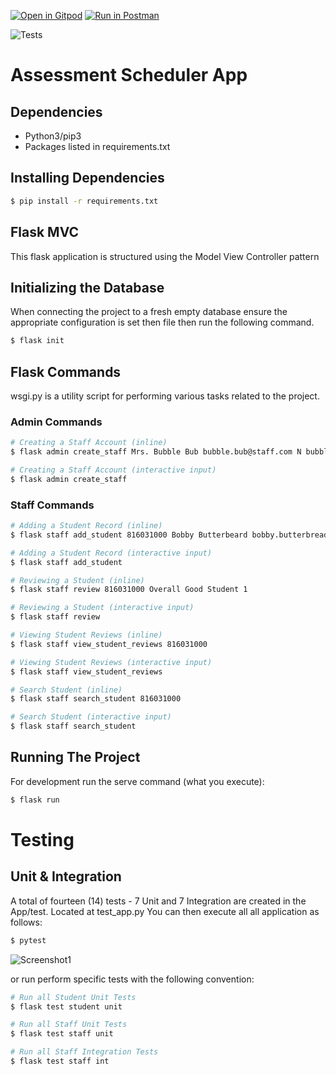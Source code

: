 [![Open in Gitpod](https://gitpod.io/button/open-in-gitpod.svg)](https://gitpod.io/#https://github.com/JaleneA/SCT-JaleneA)
[![Run in Postman](https://run.pstmn.io/button.svg)](https://documenter.getpostman.com/view/33150663/2sAXxWYUFw)

![Tests](https://github.com/uwidcit/flaskmvc/actions/workflows/dev.yml/badge.svg)

# Assessment Scheduler App

## Dependencies
* Python3/pip3
* Packages listed in requirements.txt


## Installing Dependencies
```bash
$ pip install -r requirements.txt
```


## Flask MVC
This flask application is structured using the Model View Controller pattern


## Initializing the Database
When connecting the project to a fresh empty database ensure the appropriate configuration is set then file then run the following command.


```bash
$ flask init
```


## Flask Commands
wsgi.py is a utility script for performing various tasks related to the project.


### Admin Commands
```bash
# Creating a Staff Account (inline)
$ flask admin create_staff Mrs. Bubble Bub bubble.bub@staff.com N bubblepass 1
```

```bash
# Creating a Staff Account (interactive input)
$ flask admin create_staff 
```

### Staff Commands
```bash
# Adding a Student Record (inline)
$ flask staff add_student 816031000 Bobby Butterbeard bobby.butterbread@mail.com
```

```bash
# Adding a Student Record (interactive input)
$ flask staff add_student
```

```bash
# Reviewing a Student (inline)
$ flask staff review 816031000 Overall Good Student 1
```

```bash
# Reviewing a Student (interactive input)
$ flask staff review
```

```bash
# Viewing Student Reviews (inline)
$ flask staff view_student_reviews 816031000
```

```bash
# Viewing Student Reviews (interactive input)
$ flask staff view_student_reviews
```

```bash
# Search Student (inline)
$ flask staff search_student 816031000
```

```bash
# Search Student (interactive input)
$ flask staff search_student
```

## Running The Project
For development run the serve command (what you execute):
```bash
$ flask run
```

# Testing

## Unit & Integration
A total of fourteen (14) tests - 7 Unit and 7 Integration are created in the App/test. Located at test_app.py
You can then execute all all application as follows:

```bash
$ pytest
```

![Screenshot1]()

or run perform specific tests with the following convention:

```bash
# Run all Student Unit Tests
$ flask test student unit
```

```bash
# Run all Staff Unit Tests
$ flask test staff unit
```

```bash
# Run all Staff Integration Tests
$ flask test staff int
```